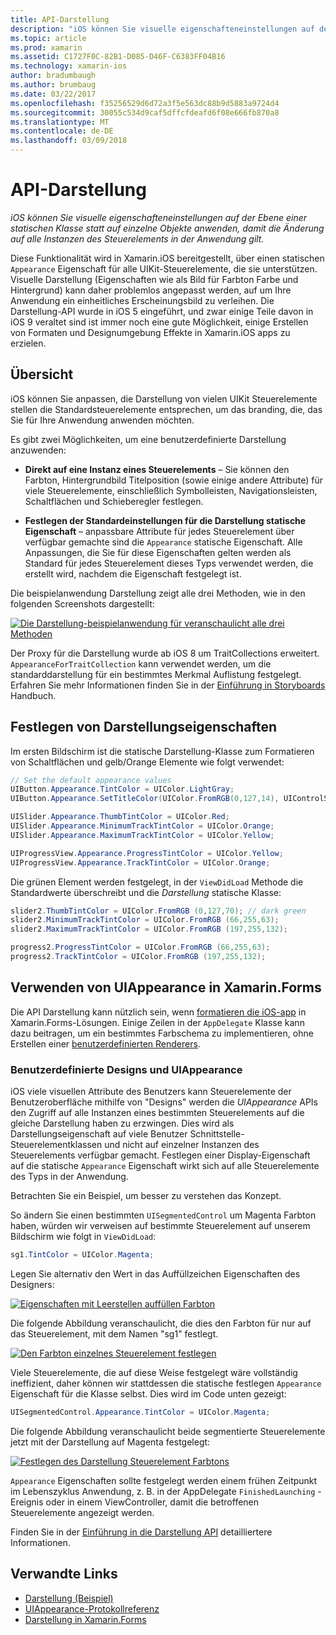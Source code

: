 ```yaml
---
title: API-Darstellung
description: "iOS können Sie visuelle eigenschafteneinstellungen auf der Ebene einer statischen Klasse statt auf einzelne Objekte anwenden, damit die Änderung auf alle Instanzen des Steuerelements in der Anwendung gilt."
ms.topic: article
ms.prod: xamarin
ms.assetid: C1727F0C-82B1-D085-D46F-C6383FF04B16
ms.technology: xamarin-ios
author: bradumbaugh
ms.author: brumbaug
ms.date: 03/22/2017
ms.openlocfilehash: f35256529d6d72a3f5e563dc88b9d5883a9724d4
ms.sourcegitcommit: 30055c534d9caf5dffcfdeafd6f08e666fb870a8
ms.translationtype: MT
ms.contentlocale: de-DE
ms.lasthandoff: 03/09/2018
---
```

# <a name="appearance-api"></a>API-Darstellung

_iOS können Sie visuelle eigenschafteneinstellungen auf der Ebene einer statischen Klasse statt auf einzelne Objekte anwenden, damit die Änderung auf alle Instanzen des Steuerelements in der Anwendung gilt._

Diese Funktionalität wird in Xamarin.iOS bereitgestellt, über einen statischen `Appearance` Eigenschaft für alle UIKit-Steuerelemente, die sie unterstützen. Visuelle Darstellung (Eigenschaften wie als Bild für Farbton Farbe und Hintergrund) kann daher problemlos angepasst werden, auf um Ihre Anwendung ein einheitliches Erscheinungsbild zu verleihen. Die Darstellung-API wurde in iOS 5 eingeführt, und zwar einige Teile davon in iOS 9 veraltet sind ist immer noch eine gute Möglichkeit, einige Erstellen von Formaten und Designumgebung Effekte in Xamarin.iOS apps zu erzielen.

## <a name="overview"></a>Übersicht

iOS können Sie anpassen, die Darstellung von vielen UIKit Steuerelemente stellen die Standardsteuerelemente entsprechen, um das branding, die, das Sie für Ihre Anwendung anwenden möchten.

Es gibt zwei Möglichkeiten, um eine benutzerdefinierte Darstellung anzuwenden:

- **Direkt auf eine Instanz eines Steuerelements** – Sie können den Farbton, Hintergrundbild Titelposition (sowie einige andere Attribute) für viele Steuerelemente, einschließlich Symbolleisten, Navigationsleisten, Schaltflächen und Schieberegler festlegen.

- **Festlegen der Standardeinstellungen für die Darstellung statische Eigenschaft** – anpassbare Attribute für jedes Steuerelement über verfügbar gemachte sind die `Appearance` statische Eigenschaft. Alle Anpassungen, die Sie für diese Eigenschaften gelten werden als Standard für jedes Steuerelement dieses Typs verwendet werden, die erstellt wird, nachdem die Eigenschaft festgelegt ist.

Die beispielanwendung Darstellung zeigt alle drei Methoden, wie in den folgenden Screenshots dargestellt:

 [![](introduction-to-the-appearance-api-images/appearance01.png "Die Darstellung-beispielanwendung für veranschaulicht alle drei Methoden")](introduction-to-the-appearance-api-images/appearance01.png#lightbox)

Der Proxy für die Darstellung wurde ab iOS 8 um TraitCollections erweitert.
 `AppearanceForTraitCollection` kann verwendet werden, um die standarddarstellung für ein bestimmtes Merkmal Auflistung festgelegt. Erfahren Sie mehr Informationen finden Sie in der [Einführung in Storyboards](~/ios/user-interface/storyboards/unified-storyboards.md) Handbuch.


## <a name="setting-appearance-properties"></a>Festlegen von Darstellungseigenschaften

Im ersten Bildschirm ist die statische Darstellung-Klasse zum Formatieren von Schaltflächen und gelb/Orange Elemente wie folgt verwendet:

```csharp
// Set the default appearance values
UIButton.Appearance.TintColor = UIColor.LightGray;
UIButton.Appearance.SetTitleColor(UIColor.FromRGB(0,127,14), UIControlState.Normal);

UISlider.Appearance.ThumbTintColor = UIColor.Red;
UISlider.Appearance.MinimumTrackTintColor = UIColor.Orange;
UISlider.Appearance.MaximumTrackTintColor = UIColor.Yellow;

UIProgressView.Appearance.ProgressTintColor = UIColor.Yellow;
UIProgressView.Appearance.TrackTintColor = UIColor.Orange;
```

Die grünen Element werden festgelegt, in der `ViewDidLoad` Methode die Standardwerte überschreibt und die *Darstellung* statische Klasse:

```csharp
slider2.ThumbTintColor = UIColor.FromRGB (0,127,70); // dark green
slider2.MinimumTrackTintColor = UIColor.FromRGB (66,255,63);
slider2.MaximumTrackTintColor = UIColor.FromRGB (197,255,132);
```

```csharp
progress2.ProgressTintColor = UIColor.FromRGB (66,255,63);
progress2.TrackTintColor = UIColor.FromRGB (197,255,132);
```

## <a name="using-uiappearance-in-xamarinforms"></a>Verwenden von UIAppearance in Xamarin.Forms

Die API Darstellung kann nützlich sein, wenn [formatieren die iOS-app](~/xamarin-forms/platform/ios/theme.md#uiappearance) in Xamarin.Forms-Lösungen. Einige Zeilen in der `AppDelegate` Klasse kann dazu beitragen, um ein bestimmtes Farbschema zu implementieren, ohne Erstellen einer [benutzerdefinierten Renderers](~/xamarin-forms/app-fundamentals/custom-renderer/index.md).


### <a name="custom-themes-and-uiappearance"></a>Benutzerdefinierte Designs und UIAppearance

iOS viele visuellen Attribute des Benutzers kann Steuerelemente der Benutzeroberfläche mithilfe von "Designs" werden die *UIAppearance* APIs den Zugriff auf alle Instanzen eines bestimmten Steuerelements auf die gleiche Darstellung haben zu erzwingen. Dies wird als Darstellungseigenschaft auf viele Benutzer Schnittstelle-Steuerelementklassen und nicht auf einzelner Instanzen des Steuerelements verfügbar gemacht. Festlegen einer Display-Eigenschaft auf die statische `Appearance` Eigenschaft wirkt sich auf alle Steuerelemente des Typs in der Anwendung.

Betrachten Sie ein Beispiel, um besser zu verstehen das Konzept.

So ändern Sie einen bestimmten `UISegmentedControl` um Magenta Farbton haben, würden wir verweisen auf bestimmte Steuerelement auf unserem Bildschirm wie folgt in `ViewDidLoad`:

```csharp
sg1.TintColor = UIColor.Magenta;
```

Legen Sie alternativ den Wert in das Auffüllzeichen Eigenschaften des Designers: 

[![](introduction-to-the-appearance-api-images/propertiespadtint.png "Eigenschaften mit Leerstellen auffüllen Farbton")](introduction-to-the-appearance-api-images/propertiespadtint.png#lightbox)

Die folgende Abbildung veranschaulicht, die dies den Farbton für nur auf das Steuerelement, mit dem Namen "sg1" festlegt.

 [![](introduction-to-the-appearance-api-images/image53.png "Den Farbton einzelnes Steuerelement festlegen")](introduction-to-the-appearance-api-images/image53.png#lightbox)

Viele Steuerelemente, die auf diese Weise festgelegt wäre vollständig ineffizient, daher können wir stattdessen die statische festlegen `Appearance` Eigenschaft für die Klasse selbst. Dies wird im Code unten gezeigt:

```csharp
UISegmentedControl.Appearance.TintColor = UIColor.Magenta;
```

Die folgende Abbildung veranschaulicht beide segmentierte Steuerelemente jetzt mit der Darstellung auf Magenta festgelegt:

 [![](introduction-to-the-appearance-api-images/image54.png "Festlegen des Darstellung Steuerelement Farbtons")](introduction-to-the-appearance-api-images/image54.png#lightbox)

`Appearance` Eigenschaften sollte festgelegt werden einem frühen Zeitpunkt im Lebenszyklus Anwendung, z. B. in der AppDelegate `FinishedLaunching` -Ereignis oder in einem ViewController, damit die betroffenen Steuerelemente angezeigt werden.


Finden Sie in der [Einführung in die Darstellung API](~/ios/user-interface/ios-ui/introduction-to-the-appearance-api.md) detailliertere Informationen.


## <a name="related-links"></a>Verwandte Links

- [Darstellung (Beispiel)](https://developer.xamarin.com/samples/monotouch/IntroToAppearance/)
- [UIAppearance-Protokollreferenz](https://developer.apple.com/library/ios/documentation/UIKit/Reference/UIAppearance_Protocol/)
- [Darstellung in Xamarin.Forms](~/xamarin-forms/platform/ios/theme.md#uiappearance)
